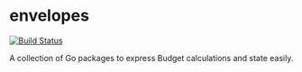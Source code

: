 # envelopes
[![Build Status](https://travis-ci.org/marstr/envelopes.svg?branch=master)](https://travis-ci.org/marstr/envelopes)

A collection of Go packages to express Budget calculations and state easily.
